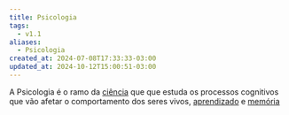 ```yaml
---
title: Psicologia
tags:
  - v1.1
aliases:
  - Psicologia
created_at: 2024-07-08T17:33:33-03:00
updated_at: 2024-10-12T15:00:51-03:00
---
```


A Psicologia é o ramo da [ciência](../../../../atomos/2024/07/08/Ciencia.md) que que estuda os processos cognitivos que vão afetar o comportamento dos seres vivos, [aprendizado](../../../../mapas/Auto_desenvolvimento.md) e [memória](../../../../atomos/2024/07/08/Memoria.md) 